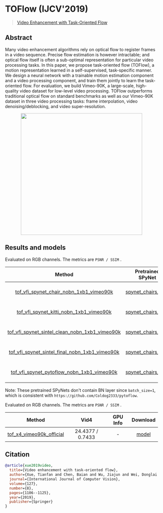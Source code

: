 # TOFlow (IJCV'2019)

> [Video Enhancement with Task-Oriented Flow](https://arxiv.org/abs/1711.09078)

<!-- [ALGORITHM] -->

## Abstract

<!-- [ABSTRACT] -->

Many video enhancement algorithms rely on optical flow to register frames in a video sequence. Precise flow estimation is however intractable; and optical flow itself is often a sub-optimal representation for particular video processing tasks. In this paper, we propose task-oriented flow (TOFlow), a motion representation learned in a self-supervised, task-specific manner. We design a neural network with a trainable motion estimation component and a video processing component, and train them jointly to learn the task-oriented flow. For evaluation, we build Vimeo-90K, a large-scale, high-quality video dataset for low-level video processing. TOFlow outperforms traditional optical flow on standard benchmarks as well as our Vimeo-90K dataset in three video processing tasks: frame interpolation, video denoising/deblocking, and video super-resolution.

<!-- [IMAGE] -->

<div align=center >
 <img src="https://user-images.githubusercontent.com/7676947/144035477-2480d580-1409-4a7c-88d5-c13a3dbd62ac.png" width="400"/>
</div >

## Results and models

Evaluated on RGB channels.
The metrics are `PSNR / SSIM` .

|                                                                Method                                                                |                                                                Pretrained SPyNet                                                                | Vimeo90k-triplet |      GPU Info       |                                                                                                                                                 Download                                                                                                                                                  |
| :----------------------------------------------------------------------------------------------------------------------------------: | :---------------------------------------------------------------------------------------------------------------------------------------------: | :--------------: | :-----------------: | :-------------------------------------------------------------------------------------------------------------------------------------------------------------------------------------------------------------------------------------------------------------------------------------------------------: |
|        [tof_vfi_spynet_chair_nobn_1xb1_vimeo90k](/configs/video_interpolators/tof/tof_vfi_spynet_chair_nobn_1xb1_vimeo90k.py)        |    [spynet_chairs_final](https://download.openmmlab.com/mmediting/video_interpolators/toflow/pretrained_spynet_chair_20220321-4d82e91b.pth)     | 33.3294 / 0.9465 | 1 (Tesla PG503-216) |        [model](https://download.openmmlab.com/mmediting/video_interpolators/toflow/tof_vfi_spynet_chair_nobn_1xb1_vimeo90k_20220321-2fc9e258.pth) \| [log](https://download.openmmlab.com/mmediting/video_interpolators/toflow/tof_vfi_spynet_chair_nobn_1xb1_vimeo90k_20220321-2fc9e258.log.json)        |
|        [tof_vfi_spynet_kitti_nobn_1xb1_vimeo90k](/configs/video_interpolators/tof/tof_vfi_spynet_kitti_nobn_1xb1_vimeo90k.py)        |    [spynet_chairs_final](https://download.openmmlab.com/mmediting/video_interpolators/toflow/pretrained_spynet_kitti_20220321-dbcc1cc1.pth)     | 33.3339 / 0.9466 | 1 (Tesla PG503-216) |        [model](https://download.openmmlab.com/mmediting/video_interpolators/toflow/tof_vfi_spynet_kitti_nobn_1xb1_vimeo90k_20220321-3f7ca4cd.pth) \| [log](https://download.openmmlab.com/mmediting/video_interpolators/toflow/tof_vfi_spynet_kitti_nobn_1xb1_vimeo90k_20220321-3f7ca4cd.log.json)        |
| [tof_vfi_spynet_sintel_clean_nobn_1xb1_vimeo90k](/configs/video_interpolators/tof/tof_vfi_spynet_sintel_clean_nobn_1xb1_vimeo90k.py) | [spynet_chairs_final](https://download.openmmlab.com/mmediting/video_interpolators/toflow/pretrained_spynet_sintel_clean_20220321-0756630b.pth) | 33.3170 / 0.9464 | 1 (Tesla PG503-216) | [model](https://download.openmmlab.com/mmediting/video_interpolators/toflow/tof_vfi_spynet_sintel_clean_nobn_1xb1_vimeo90k_20220321-6e52a6fd.pth) \| [log](https://download.openmmlab.com/mmediting/video_interpolators/toflow/tof_vfi_spynet_sintel_clean_nobn_1xb1_vimeo90k_20220321-6e52a6fd.log.json) |
| [tof_vfi_spynet_sintel_final_nobn_1xb1_vimeo90k](/configs/video_interpolators/tof/tof_vfi_spynet_sintel_final_nobn_1xb1_vimeo90k.py) | [spynet_chairs_final](https://download.openmmlab.com/mmediting/video_interpolators/toflow/pretrained_spynet_sintel_final_20220321-5e89dcec.pth) | 33.3237 / 0.9465 | 1 (Tesla PG503-216) | [model](https://download.openmmlab.com/mmediting/video_interpolators/toflow/tof_vfi_spynet_sintel_final_nobn_1xb1_vimeo90k_20220321-8ab70dbb.pth) \| [log](https://download.openmmlab.com/mmediting/video_interpolators/toflow/tof_vfi_spynet_sintel_final_nobn_1xb1_vimeo90k_20220321-8ab70dbb.log.json) |
|     [tof_vfi_spynet_pytoflow_nobn_1xb1_vimeo90k](/configs/video_interpolators/tof/tof_vfi_spynet_pytoflow_nobn_1xb1_vimeo90k.py)     |   [spynet_chairs_final](https://download.openmmlab.com/mmediting/video_interpolators/toflow/pretrained_spynet_pytoflow_20220321-5bab842d.pth)   | 33.3426 / 0.9467 | 1 (Tesla PG503-216) |     [model](https://download.openmmlab.com/mmediting/video_interpolators/toflow/tof_vfi_spynet_pytoflow_nobn_1xb1_vimeo90k_20220321-5f4b243e.pth) \| [log](https://download.openmmlab.com/mmediting/video_interpolators/toflow/tof_vfi_spynet_pytoflow_nobn_1xb1_vimeo90k_20220321-5f4b243e.log.json)     |

Note: These pretrained SPyNets don't contain BN layer since `batch_size=1`, which is consistent with `https://github.com/Coldog2333/pytoflow`.

Evaluated on RGB channels.
The metrics are `PSNR / SSIM` .

|                                        Method                                        |       Vid4       | GPU Info |                                               Download                                                |
| :----------------------------------------------------------------------------------: | :--------------: | :------: | :---------------------------------------------------------------------------------------------------: |
| [tof_x4_vimeo90k_official](/configs/video_restorers/tof/tof_x4_vimeo90k_official.py) | 24.4377 / 0.7433 |    -     | [model](https://download.openmmlab.com/mmediting/restorers/tof/tof_x4_vimeo90k_official-a569ff50.pth) |

## Citation

```bibtex
@article{xue2019video,
  title={Video enhancement with task-oriented flow},
  author={Xue, Tianfan and Chen, Baian and Wu, Jiajun and Wei, Donglai and Freeman, William T},
  journal={International Journal of Computer Vision},
  volume={127},
  number={8},
  pages={1106--1125},
  year={2019},
  publisher={Springer}
}
```
